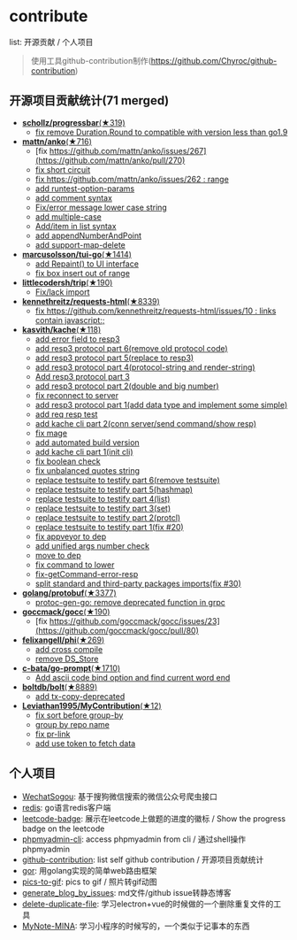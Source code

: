 # contribute
list: 开源贡献 / 个人项目
> 使用工具github-contribution制作(https://github.com/Chyroc/github-contribution)

## 开源项目贡献统计(71 merged)

* [**schollz/progressbar**(★319)](https://github.com/schollz/progressbar)
  * [fix remove Duration.Round to compatible with version less than go1.9](https://github.com/schollz/progressbar/pull/3)
* [**mattn/anko**(★716)](https://github.com/mattn/anko)
  * [fix https://github.com/mattn/anko/issues/267](https://github.com/mattn/anko/pull/270)
  * [fix short circuit](https://github.com/mattn/anko/pull/269)
  * [fix https://github.com/mattn/anko/issues/262 : range](https://github.com/mattn/anko/pull/263)
  * [add runtest-option-params](https://github.com/mattn/anko/pull/204)
  * [add comment syntax](https://github.com/mattn/anko/pull/196)
  * [Fix/error message lower case string](https://github.com/mattn/anko/pull/191)
  * [add multiple-case](https://github.com/mattn/anko/pull/190)
  * [Add/item in list syntax](https://github.com/mattn/anko/pull/185)
  * [add appendNumberAndPoint](https://github.com/mattn/anko/pull/165)
  * [add support-map-delete](https://github.com/mattn/anko/pull/130)
* [**marcusolsson/tui-go**(★1414)](https://github.com/marcusolsson/tui-go)
  * [add Repaint() to UI interface](https://github.com/marcusolsson/tui-go/pull/135)
  * [fix box insert out of range](https://github.com/marcusolsson/tui-go/pull/62)
* [**littlecodersh/trip**(★190)](https://github.com/littlecodersh/trip)
  * [Fix/lack import](https://github.com/littlecodersh/trip/pull/2)
* [**kennethreitz/requests-html**(★8339)](https://github.com/kennethreitz/requests-html)
  * [fix https://github.com/kennethreitz/requests-html/issues/10 : links contain javascript:;](https://github.com/kennethreitz/requests-html/pull/11)
* [**kasvith/kache**(★118)](https://github.com/kasvith/kache)
  * [add error field to resp3](https://github.com/kasvith/kache/pull/85)
  * [add resp3 protocol part 6(remove old protocol code)](https://github.com/kasvith/kache/pull/84)
  * [add resp3 protocol part 5(replace to resp3)](https://github.com/kasvith/kache/pull/83)
  * [add resp3 protocol part 4(protocol-string and render-string)](https://github.com/kasvith/kache/pull/82)
  * [Add resp3 protocol part 3](https://github.com/kasvith/kache/pull/80)
  * [add resp3 protocol part 2(double and big number)](https://github.com/kasvith/kache/pull/79)
  * [fix reconnect to server](https://github.com/kasvith/kache/pull/78)
  * [add resp3 protocol part 1(add data type and implement some simple)](https://github.com/kasvith/kache/pull/77)
  * [add req resp test](https://github.com/kasvith/kache/pull/72)
  * [add kache cli part 2(conn server/send command/show resp)](https://github.com/kasvith/kache/pull/66)
  * [fix mage](https://github.com/kasvith/kache/pull/62)
  * [add automated build version](https://github.com/kasvith/kache/pull/59)
  * [add kache cli part 1(init cli)](https://github.com/kasvith/kache/pull/57)
  * [fix boolean check](https://github.com/kasvith/kache/pull/53)
  * [fix unbalanced quotes string](https://github.com/kasvith/kache/pull/52)
  * [replace testsuite to testify part 6(remove testsuite)](https://github.com/kasvith/kache/pull/51)
  * [replace testsuite to testify part 5(hashmap)](https://github.com/kasvith/kache/pull/50)
  * [replace testsuite to testify part 4(list)](https://github.com/kasvith/kache/pull/49)
  * [replace testsuite to testify part 3(set)](https://github.com/kasvith/kache/pull/48)
  * [replace testsuite to testify part 2(protcl)](https://github.com/kasvith/kache/pull/47)
  * [replace testsuite to testify part 1(fix #20)](https://github.com/kasvith/kache/pull/46)
  * [fix appveyor to dep](https://github.com/kasvith/kache/pull/45)
  * [add unified args number check](https://github.com/kasvith/kache/pull/42)
  * [move to dep](https://github.com/kasvith/kache/pull/41)
  * [fix command to lower](https://github.com/kasvith/kache/pull/40)
  * [fix-getCommand-error-resp](https://github.com/kasvith/kache/pull/36)
  * [split standard and third-party packages imports(fix #30)](https://github.com/kasvith/kache/pull/32)
* [**golang/protobuf**(★3377)](https://github.com/golang/protobuf)
  * [protoc-gen-go: remove deprecated function in grpc](https://github.com/golang/protobuf/pull/592)
* [**goccmack/gocc**(★190)](https://github.com/goccmack/gocc)
  * [fix https://github.com/goccmack/gocc/issues/23](https://github.com/goccmack/gocc/pull/80)
* [**felixangell/phi**(★269)](https://github.com/felixangell/phi)
  * [add cross compile](https://github.com/felixangell/phi/pull/42)
  * [remove DS_Store](https://github.com/felixangell/phi/pull/41)
* [**c-bata/go-prompt**(★1710)](https://github.com/c-bata/go-prompt)
  * [Add ascii code bind option and find current word end](https://github.com/c-bata/go-prompt/pull/65)
* [**boltdb/bolt**(★8889)](https://github.com/boltdb/bolt)
  * [add tx-copy-deprecated](https://github.com/boltdb/bolt/pull/748)
* [**Leviathan1995/MyContribution**(★12)](https://github.com/Leviathan1995/MyContribution)
  * [fix sort before group-by](https://github.com/Leviathan1995/MyContribution/pull/11)
  * [group by repo name](https://github.com/Leviathan1995/MyContribution/pull/10)
  * [fix pr-link](https://github.com/Leviathan1995/MyContribution/pull/9)
  * [add use token to fetch data](https://github.com/Leviathan1995/MyContribution/pull/6)

## 个人项目

* [WechatSogou](https://github.com/Chyroc/WechatSogou): 基于搜狗微信搜索的微信公众号爬虫接口
* [redis](https://github.com/Chyroc/redis): go语言redis客户端
* [leetcode-badge](https://github.com/Chyroc/leetcode-badge): 展示在leetcode上做题的进度的徽标 / Show the progress badge on the leetcode
* [phpmyadmin-cli](https://github.com/Chyroc/phpmyadmin-cli): access phpmyadmin from cli / 通过shell操作phpmyadmin
* [github-contribution](https://github.com/Chyroc/github-contribution): list self github contribution / 开源项目贡献统计
* [gor](https://github.com/Chyroc/gor): 用golang实现的简单web路由框架
* [pics-to-gif](https://github.com/Chyroc/pics-to-gif): pics to gif / 照片转gif动图
* [generate_blog_by_issues](https://github.com/Chyroc/generate_blog_by_issues): md文件/github issue转静态博客
* [delete-duplicate-file](https://github.com/Chyroc/delete-duplicate-file): 学习electron+vue的时候做的一个删除重复文件的工具
* [MyNote-MINA](https://github.com/Chyroc/MyNote-MINA): 学习小程序的时候写的，一个类似于记事本的东西
